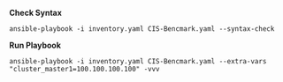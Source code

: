 **Check Syntax**
```
ansible-playbook -i inventory.yaml CIS-Bencmark.yaml --syntax-check
```
**Run Playbook**
```
ansible-playbook -i inventory.yaml CIS-Bencmark.yaml --extra-vars "cluster_master1=100.100.100.100" -vvv
```
